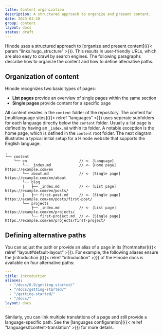 ```yaml
---
title: Content organization
description: A structured approach to organize and present content.
date: 2023-02-20
group: content
layout: docs
status: draft
---
```


Hinode uses a structured approach to [organize and present content]({{< param "links.hugo_structure" >}}). This results in user-friendly URLs, which are also easy to crawl by search engines. The following paragraphs describe how to organize the content and how to define alternative paths.

## Organization of content

Hinode recognizes two basic types of pages:

- **List pages** provide an overview of single pages within the same section
- **Single pages** provide content for a specific page

All content resides in the `content` folder of the repository. The content for [multilanguage sites]({{< relref "languages" >}}) uses seperate subfolders for each language directly below the `content` folder. Usually a list page is defined by having an `_index.md` within its folder. A notable exception is the home page, which is defined in the `content` root folder. The next diagram illustrates a typical initial setup for a Hinode website that supports the English language.

```text
.
└── content
    └── en                        // <- [Language]
        └── _index.md             // <- [Home page]   https://example.com/en
        └── about.md              // <- [Single page] https://example.com/en/about
        └── blog
        |   ├── _index.md         // <- [List page]   https://example.com/en/posts/
        |   ├── first-post.md     // <- [Single page] https://example.com/en/posts/first-post/
        └── projects
            ├── _index.md         // <- [List page]   https://example.com/en/projects/
            └── first-project.md  // <- [Single page] https://example.com/en/projects/first-project/
```

## Defining alternative paths

You can adjust the path or provide an alias of a page in its [frontmatter]({{< relref "layout#default-layout" >}}). For example, the following aliases ensure the [introduction ]({{< relref "introduction" >}}) of the Hinode docs is available on four alternative paths:

```yml
---
title: Introduction
aliases:
  - "/docs/0.9/getting-started/"
  - "/docs/getting-started/"
  - "/getting-started/"
  - "/docs/"
layout: docs
---
```

Similarly, you can link multiple translations of a page and still provide a language-specific path. See the [languages configuration]({{< relref "languages#content-translation" >}}) for more details.
